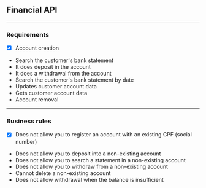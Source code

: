 ## Financial API

---

### Requirements

- [x] Account creation
- Search the customer's bank statement
- It does deposit in the account
- It does a withdrawal from the account
- Search the customer's bank statement by date
- Updates customer account data
- Gets customer account data
- Account removal

---

### Business rules

- [x] Does not allow you to register an account with an existing CPF (social number)
- Does not allow you to deposit into a non-existing account
- Does not allow you to search a statement in a non-existing account
- Does not allow you to withdraw from a non-existing account
- Cannot delete a non-existing account
- Does not allow withdrawal when the balance is insufficient